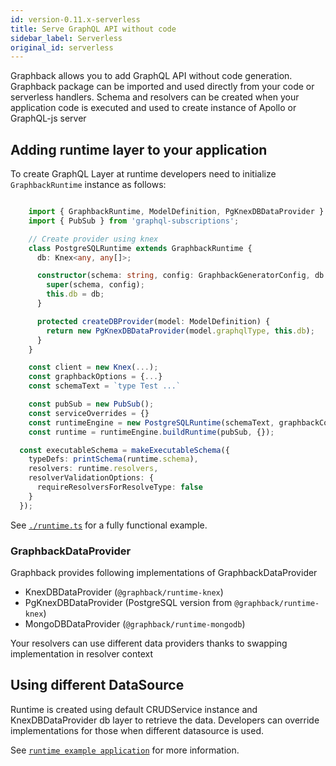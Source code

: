 ```yaml
---
id: version-0.11.x-serverless
title: Serve GraphQL API without code
sidebar_label: Serverless
original_id: serverless
---
```


Graphback allows you to add GraphQL API without code generation.
Graphback package can be imported and used directly from your code or serverless handlers. 
Schema and resolvers can be created when your application code is executed and used to create instance of Apollo or GraphQL-js server

## Adding runtime layer to your application

To create GraphQL Layer at runtime developers need to initialize `GraphbackRuntime` instance as follows:

```ts

    import { GraphbackRuntime, ModelDefinition, PgKnexDBDataProvider } from 'graphback'
    import { PubSub } from 'graphql-subscriptions';

    // Create provider using knex
    class PostgreSQLRuntime extends GraphbackRuntime {
      db: Knex<any, any[]>;

      constructor(schema: string, config: GraphbackGeneratorConfig, db: Knex) {
        super(schema, config);
        this.db = db;
      }

      protected createDBProvider(model: ModelDefinition) {
        return new PgKnexDBDataProvider(model.graphqlType, this.db);
      }
    }

    const client = new Knex(...);
    const graphbackOptions = {...}
    const schemaText = `type Test ...`

    const pubSub = new PubSub();
    const serviceOverrides = {}
    const runtimeEngine = new PostgreSQLRuntime(schemaText, graphbackConfig, client);
    const runtime = runtimeEngine.buildRuntime(pubSub, {});

  const executableSchema = makeExecutableSchema({
    typeDefs: printSchema(runtime.schema),
    resolvers: runtime.resolvers,
    resolverValidationOptions: {
      requireResolversForResolveType: false
    }
  });
```

See [`./runtime.ts`](https://github.com/aerogear/graphback/blob/master/templates/ts-apollo-runtime-backend/src/runtime.ts) for a fully functional example.

### GraphbackDataProvider

Graphback provides following implementations of GraphbackDataProvider

- KnexDBDataProvider (`@graphback/runtime-knex`)
- PgKnexDBDataProvider (PostgreSQL version from `@graphback/runtime-knex`)
- MongoDBDataProvider (`@graphback/runtime-mongodb`)

Your resolvers can use different data providers thanks to swapping implementation in resolver context

## Using different DataSource

Runtime is created using default CRUDService instance and KnexDBDataProvider db layer to retrieve the data. 
Developers can override implementations for those when different datasource is used. 



See [`runtime example application`](https://github.com/aerogear/graphback/tree/master/templates/ts-apollo-runtime-backend)
for more information.


